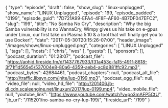 {
  "type": "episode",
  "draft": false,
  "show_slug": "linux-unplugged",
  "show_name": "LINUX Unplugged",
  "episode": 199,
  "episode_padded": "0199",
  "episode_guid": "7D721A99-EFA4-4F8F-AF60-4B7DF047EFC2",
  "slug": "199",
  "title": "No Samba No Cry",
  "description": "Why the big Samba vulnerability is no WannaCry, Wimpy gives us his take on e-gpus under Linux, our first take on Plasma 5.10 & a tool that will finally get you to use Docker!",
  "date": "2017-05-30T20:15:26-07:00",
  "header_image": "/images/shows/linux-unplugged.png",
  "categories": [
    "LINUX Unplugged"
  ],
  "tags": [],
  "hosts": [
    "chris",
    "wes"
  ],
  "guests": [],
  "sponsors": [],
  "podcast_duration": "01:28:07",
  "podcast_file": "https://aphid.fireside.fm/d/1437767933/f31a453c-fa15-491f-8618-3f71f1d565e5/537004e8-80a6-4359-aeb4-ac8d881ffc92.mp3",
  "podcast_bytes": 42684461,
  "podcast_chapters": null,
  "podcast_alt_file": "http://traffic.libsyn.com/jnite/lup-0199.mp3",
  "podcast_ogg_file": null,
  "video_file": null,
  "video_hd_file": "http://201406.jb-dl.cdn.scaleengine.net/linuxun/2017/lup-0199.mp4",
  "video_mobile_file": null,
  "youtube_link": "https://www.youtube.com/watch?v=po3mAFP5CtU",
  "jb_url": "/115201/no-samba-no-cry-lup-199/",
  "fireside_url": "/199"
}

